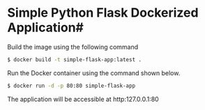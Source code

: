 # Simple Python Flask Dockerized Application#

Build the image using the following command

```bash
$ docker build -t simple-flask-app:latest .
```

Run the Docker container using the command shown below.

```bash
$ docker run -d -p 80:80 simple-flask-app
```

The application will be accessible at http:127.0.0.1:80
